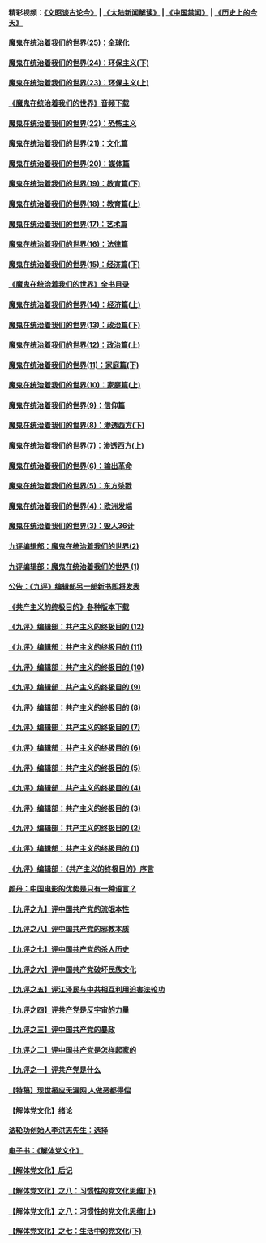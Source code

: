 #### 精彩视频：[《文昭谈古论今》](https://github.com/gfw-breaker/wenzhao/blob/master/README.md?t=12080332) | [《大陆新闻解读》](https://github.com/gfw-breaker/ntdtv-comedy/blob/master/README.md?t=12080332) | [《中国禁闻》](https://github.com/gfw-breaker/ntdtv-news/blob/master/README.md?t=12080332) | [《历史上的今天》](https://github.com/gfw-breaker/today-in-history/blob/master/README.md?t=12080332) 

#### [魔鬼在统治着我们的世界(25)：全球化](../pages/nsc422/n10788205.md?t=12080332) 

#### [魔鬼在统治着我们的世界(24)：环保主义(下)](../pages/nsc422/n10695307.md?t=12080332) 

#### [魔鬼在统治着我们的世界(23)：环保主义(上)](../pages/nsc422/n10688613.md?t=12080332) 

#### [《魔鬼在统治着我们的世界》音频下载](../pages/nsc422/n10635553.md?t=12080332) 

#### [魔鬼在统治着我们的世界(22)：恐怖主义](../pages/nsc422/n10614727.md?t=12080332) 

#### [魔鬼在统治着我们的世界(21)：文化篇](../pages/nsc422/n10597706.md?t=12080332) 

#### [魔鬼在统治着我们的世界(20)：媒体篇](../pages/nsc422/n10586579.md?t=12080332) 

#### [魔鬼在统治着我们的世界(19)：教育篇(下)](../pages/nsc422/n10564808.md?t=12080332) 

#### [魔鬼在统治着我们的世界(18)：教育篇(上)](../pages/nsc422/n10526970.md?t=12080332) 

#### [魔鬼在统治着我们的世界(17)：艺术篇](../pages/nsc422/n10499093.md?t=12080332) 

#### [魔鬼在统治着我们的世界(16)：法律篇](../pages/nsc422/n10485969.md?t=12080332) 

#### [魔鬼在统治着我们的世界(15)：经济篇(下)](../pages/nsc422/n10469975.md?t=12080332) 

#### [《魔鬼在统治着我们的世界》全书目录](../pages/nsc422/n10464261.md?t=12080332) 

#### [魔鬼在统治着我们的世界(14)：经济篇(上)](../pages/nsc422/n10457370.md?t=12080332) 

#### [魔鬼在统治着我们的世界(13)：政治篇(下)](../pages/nsc422/n10448270.md?t=12080332) 

#### [魔鬼在统治着我们的世界(12)：政治篇(上)](../pages/nsc422/n10444576.md?t=12080332) 

#### [魔鬼在统治着我们的世界(11)：家庭篇(下)](../pages/nsc422/n10440961.md?t=12080332) 

#### [魔鬼在统治着我们的世界(10)：家庭篇(上)](../pages/nsc422/n10435448.md?t=12080332) 

#### [魔鬼在统治着我们的世界(9)：信仰篇](../pages/nsc422/n10432159.md?t=12080332) 

#### [魔鬼在统治着我们的世界(8)：渗透西方(下)](../pages/nsc422/n10429603.md?t=12080332) 

#### [魔鬼在统治着我们的世界(7)：渗透西方(上)](../pages/nsc422/n10426013.md?t=12080332) 

#### [魔鬼在统治着我们的世界(6)：输出革命](../pages/nsc422/n10421536.md?t=12080332) 

#### [魔鬼在统治着我们的世界(5)：东方杀戮](../pages/nsc422/n10417707.md?t=12080332) 

#### [魔鬼在统治着我们的世界(4)：欧洲发端](../pages/nsc422/n10414890.md?t=12080332) 

#### [魔鬼在统治着我们的世界(3)：毁人36计](../pages/nsc422/n10411583.md?t=12080332) 

#### [九评编辑部：魔鬼在统治着我们的世界(2)](../pages/nsc422/n10410036.md?t=12080332) 

#### [九评编辑部：魔鬼在统治着我们的世界 (1)](../pages/nsc422/n10406825.md?t=12080332) 

#### [公告：《九评》编辑部另一部新书即将发表](../pages/nsc422/n10405104.md?t=12080332) 

#### [《共产主义的终极目的》各种版本下载](../pages/nsc422/n10022138.md?t=12080332) 

#### [《九评》编辑部：共产主义的终极目的 (12)](../pages/nsc422/n9933272.md?t=12080332) 

#### [《九评》编辑部：共产主义的终极目的 (11)](../pages/nsc422/n9924973.md?t=12080332) 

#### [《九评》编辑部：共产主义的终极目的 (10)](../pages/nsc422/n9920883.md?t=12080332) 

#### [《九评》编辑部：共产主义的终极目的 (9)](../pages/nsc422/n9916363.md?t=12080332) 

#### [《九评》编辑部：共产主义的终极目的 (8)](../pages/nsc422/n9912488.md?t=12080332) 

#### [《九评》编辑部：共产主义的终极目的 (7)](../pages/nsc422/n9901176.md?t=12080332) 

#### [《九评》编辑部：共产主义的终极目的 (6)](../pages/nsc422/n9899359.md?t=12080332) 

#### [《九评》编辑部：共产主义的终极目的 (5)](../pages/nsc422/n9893174.md?t=12080332) 

#### [《九评》编辑部：共产主义的终极目的 (4)](../pages/nsc422/n9891246.md?t=12080332) 

#### [《九评》编辑部：共产主义的终极目的 (3)](../pages/nsc422/n9879879.md?t=12080332) 

#### [《九评》编辑部：共产主义的终极目的 (2)](../pages/nsc422/n9876205.md?t=12080332) 

#### [《九评》编辑部：共产主义的终极目的 (1)](../pages/nsc422/n9865857.md?t=12080332) 

#### [《九评》编辑部：《共产主义的终极目的》序言](../pages/nsc422/n9862666.md?t=12080332) 

#### [颜丹：中国电影的优势是只有一种语言？](../pages/nsc422/n9583062.md?t=12080332) 

#### [【九评之九】评中国共产党的流氓本性](../pages/nsc422/n737542.md?t=12080332) 

#### [【九评之八】评中国共产党的邪教本质](../pages/nsc422/n735942.md?t=12080332) 

#### [【九评之七】评中国共产党的杀人历史](../pages/nsc422/n733806.md?t=12080332) 

#### [【九评之六】评中国共产党破坏民族文化](../pages/nsc422/n731667.md?t=12080332) 

#### [【九评之五】评江泽民与中共相互利用迫害法轮功](../pages/nsc422/n730058.md?t=12080332) 

#### [【九评之四】评共产党是反宇宙的力量](../pages/nsc422/n727814.md?t=12080332) 

#### [【九评之三】评中国共产党的暴政](../pages/nsc422/n725597.md?t=12080332) 

#### [【九评之二】评中国共产党是怎样起家的](../pages/nsc422/n723946.md?t=12080332) 

#### [【九评之一】评共产党是什么](../pages/nsc422/n722529.md?t=12080332) 

#### [【特稿】现世报应无漏网 人做恶都得偿](../pages/nsc422/n4215167.md?t=12080332) 

#### [【解体党文化】绪论](../pages/nsc422/n1449356.md?t=12080332) 

#### [法轮功创始人李洪志先生：选择](../pages/nsc422/n3580738.md?t=12080332) 

#### [电子书：《解体党文化》](../pages/nsc422/n1573484.md?t=12080332) 

#### [【解体党文化】后记](../pages/nsc422/n1531999.md?t=12080332) 

#### [【解体党文化】之八：习惯性的党文化思维(下)](../pages/nsc422/n1526477.md?t=12080332) 

#### [【解体党文化】之八：习惯性的党文化思维(上)](../pages/nsc422/n1520631.md?t=12080332) 

#### [【解体党文化】之七：生活中的党文化(下)](../pages/nsc422/n1513446.md?t=12080332) 

